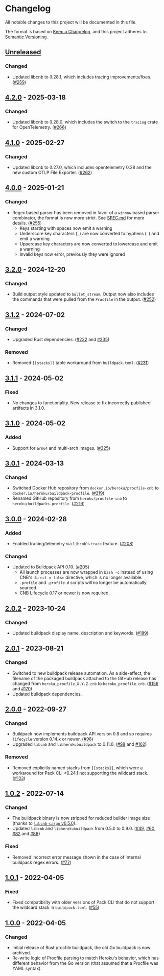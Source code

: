 # Changelog

All notable changes to this project will be documented in this file.

The format is based on [Keep a Changelog](https://keepachangelog.com/en/1.1.0/),
and this project adheres to [Semantic Versioning](https://semver.org/spec/v2.0.0.html).

## [Unreleased]

### Changed

- Updated libcnb to 0.28.1, which includes tracing improvements/fixes. ([#269](https://github.com/heroku/buildpacks-procfile/pull/269))

## [4.2.0] - 2025-03-18

### Changed

- Updated libcnb to 0.28.0, which includes the switch to the `tracing` crate for OpenTelemetry. ([#266](https://github.com/heroku/buildpacks-procfile/pull/266))

## [4.1.0] - 2025-02-27

### Changed

- Updated libcnb to 0.27.0, which includes opentelemetry 0.28 and the new custom OTLP File Exporter. ([#262](https://github.com/heroku/buildpacks-procfile/pull/262))

## [4.0.0] - 2025-01-21

### Changed

- Regex based parser has been removed in favor of a `winnow` based parser combinator, the format is now more strict. See [SPEC.md](spec.md) for more details. ([#255](https://github.com/heroku/buildpacks-procfile/pull/255))
    - Keys starting with spaces now emit a warning
    - Underscore key characters (`_`) are now converted to hyphens (`-`) and emit a warning
    - Uppercase key characters are now converted to lowercase and emit a warning
    - Invalid keys now error, previously they were ignored

## [3.2.0] - 2024-12-20

### Changed

- Build output style updated to `bullet_stream`. Output now also includes the commands that were pulled from the `Procfile` in the output. ([#252](https://github.com/heroku/buildpacks-procfile/pull/252))

## [3.1.2] - 2024-07-02

### Changed

- Upgraded Rust dependencies. ([#232](https://github.com/heroku/buildpacks-procfile/pull/232) and [#235](https://github.com/heroku/buildpacks-procfile/pull/235))

### Removed

- Removed `[[stacks]]` table workaround from `buildpack.toml`. ([#231](https://github.com/heroku/buildpacks-procfile/pull/231))

## [3.1.1] - 2024-05-02

### Fixed

- No changes to functionality. New release to fix incorrectly published artifacts in 3.1.0.

## [3.1.0] - 2024-05-02

### Added

- Support for `arm64` and multi-arch images. ([#225](https://github.com/heroku/buildpacks-procfile/pull/225))

## [3.0.1] - 2024-03-13

### Changed

- Switched Docker Hub repository from `docker.io/heroku/procfile-cnb` to `docker.io/heroku/buildpack-procfile`. ([#219](https://github.com/heroku/buildpacks-procfile/pull/219))
- Renamed GitHub repository from `heroku/procfile-cnb` to `heroku/buildpacks-procfile`. ([#216](https://github.com/heroku/buildpacks-procfile/pull/216))

## [3.0.0] - 2024-02-28

### Added

- Enabled tracing/telemetry via `libcnb`'s `trace` feature. ([#208](https://github.com/heroku/buildpacks-procfile/pull/208))

### Changed

- Updated to Buildpack API 0.10. ([#205](https://github.com/heroku/buildpacks-procfile/pull/205))
    - All launch processes are now wrapped in `bash -c` instead of using CNB's `direct = false` directive, which is no longer available.
    - `.profile` and `.profile.d` scripts will no longer be automatically sourced.
    - CNB Lifecycle 0.17 or newer is now required.

## [2.0.2] - 2023-10-24

### Changed

- Updated buildpack display name, description and keywords. ([#189](https://github.com/heroku/buildpacks-procfile/pull/189))

## [2.0.1] - 2023-08-21

### Changed

- Switched to new buildpack release automation. As a side-effect, the filename of the packaged buildpack attached to the GitHub release has changed from `heroku_procfile_X.Y.Z.cnb` to `heroku_procfile.cnb`. ([#156](https://github.com/heroku/buildpacks-procfile/pull/156) and [#170](https://github.com/heroku/buildpacks-procfile/pull/170))
- Updated buildpack dependencies.

## [2.0.0] - 2022-09-27

### Changed

- Buildpack now implements buildpack API version 0.8 and so requires `lifecycle` version 0.14.x or newer. ([#98](https://github.com/heroku/buildpacks-procfile/pull/98))
- Upgraded `libcnb` and `libherokubuildpack` to 0.11.0. ([#98](https://github.com/heroku/buildpacks-procfile/pull/98) and [#102](https://github.com/heroku/buildpacks-procfile/pull/102))

### Removed

- Removed explicitly named stacks from `[[stacks]]`, which were a workaround for Pack CLI <0.24.1 not supporting the wildcard stack. ([#103](https://github.com/heroku/buildpacks-procfile/pull/103))

## [1.0.2] - 2022-07-14

### Changed

- The buildpack binary is now stripped for reduced builder image size (thanks to [`libcnb-cargo` v0.5.0](https://github.com/heroku/libcnb.rs/releases/tag/libcnb-cargo%2Fv0.5.0)).
- Updated `libcnb` and `libherokubuildpack` from 0.5.0 to 0.9.0. ([#49](https://github.com/heroku/buildpacks-procfile/pull/49), [#60](https://github.com/heroku/buildpacks-procfile/pull/60), [#82](https://github.com/heroku/buildpacks-procfile/pull/82) and [#88](https://github.com/heroku/buildpacks-procfile/pull/88))

### Fixed

- Removed incorrect error message shown in the case of internal buildpack regex errors. ([#77](https://github.com/heroku/buildpacks-procfile/pull/77))

## [1.0.1] - 2022-04-05

### Fixed

- Fixed compatibility with older versions of Pack CLI that do not support the wildcard stack in `buildpack.toml`. ([#55](https://github.com/heroku/buildpacks-procfile/pull/55))

## [1.0.0] - 2022-04-05

### Changed

- Initial release of Rust procfile buildpack, the old Go buildpack is now archived.
- Re-write logic of Procfile parsing to match Heroku's behavior, which has different behavior from the Go version (that assumed that a Procfile was YAML syntax).

[unreleased]: https://github.com/heroku/buildpacks-procfile/compare/v4.2.0...HEAD
[4.2.0]: https://github.com/heroku/buildpacks-procfile/compare/v4.1.0...v4.2.0
[4.1.0]: https://github.com/heroku/buildpacks-procfile/compare/v4.0.0...v4.1.0
[4.0.0]: https://github.com/heroku/buildpacks-procfile/compare/v3.2.0...v4.0.0
[3.2.0]: https://github.com/heroku/buildpacks-procfile/compare/v3.1.2...v3.2.0
[3.1.2]: https://github.com/heroku/buildpacks-procfile/compare/v3.1.1...v3.1.2
[3.1.1]: https://github.com/heroku/buildpacks-procfile/compare/v3.1.0...v3.1.1
[3.1.0]: https://github.com/heroku/buildpacks-procfile/compare/v3.0.1...v3.1.0
[3.0.1]: https://github.com/heroku/buildpacks-procfile/compare/v3.0.0...v3.0.1
[3.0.0]: https://github.com/heroku/buildpacks-procfile/compare/v2.0.2...v3.0.0
[2.0.2]: https://github.com/heroku/buildpacks-procfile/compare/v2.0.1...v2.0.2
[2.0.1]: https://github.com/heroku/buildpacks-procfile/compare/v2.0.0...v2.0.1
[2.0.0]: https://github.com/heroku/buildpacks-procfile/compare/v1.0.2...v2.0.0
[1.0.2]: https://github.com/heroku/buildpacks-procfile/compare/v1.0.1...v1.0.2
[1.0.1]: https://github.com/heroku/buildpacks-procfile/compare/v1.0.0...v1.0.1
[1.0.0]: https://github.com/heroku/buildpacks-procfile/releases/tag/v1.0.0
